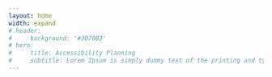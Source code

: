 ```yaml
---
layout: home
width: expand
# header:
#     background: '#3070B3'
# hero:
#     title: Accessibility Planning
#     subtitle: Lorem Ipsum is simply dummy text of the printing and typesetting industry.
---
```


